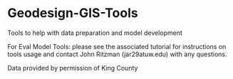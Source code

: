 # Geodesign-GIS-Tools
Tools to help with data preparation and model development

For Eval Model Tools: please see the associated tutorial for instructions on tools usage and contact John Ritzman (jar29atuw.edu) with any questions.

Data provided by permission of King County
